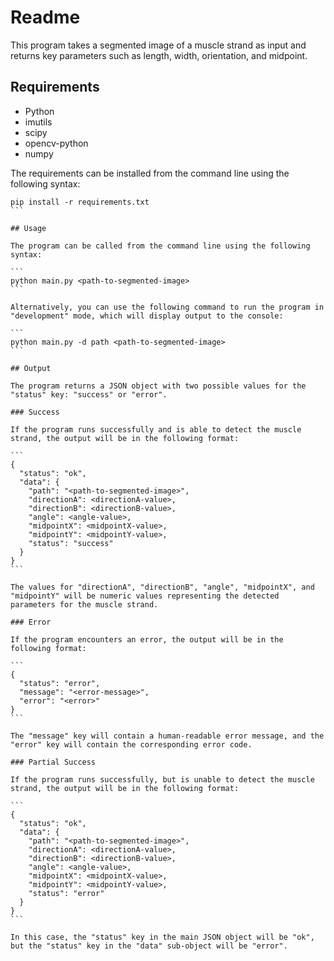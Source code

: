 # Readme

This program takes a segmented image of a muscle strand as input and returns key parameters such as length, width, orientation, and midpoint.

## Requirements

- Python
- imutils
- scipy
- opencv-python
- numpy

The requirements can be installed from the command line using the following syntax:

````
pip install -r requirements.txt
```

## Usage

The program can be called from the command line using the following syntax:

```
python main.py <path-to-segmented-image>
```

Alternatively, you can use the following command to run the program in "development" mode, which will display output to the console:

```
python main.py -d path <path-to-segmented-image>
```

## Output

The program returns a JSON object with two possible values for the "status" key: "success" or "error".

### Success

If the program runs successfully and is able to detect the muscle strand, the output will be in the following format:

```
{
  "status": "ok",
  "data": {
    "path": "<path-to-segmented-image>",
    "directionA": <directionA-value>,
    "directionB": <directionB-value>,
    "angle": <angle-value>,
    "midpointX": <midpointX-value>,
    "midpointY": <midpointY-value>,
    "status": "success"
  }
}
```

The values for "directionA", "directionB", "angle", "midpointX", and "midpointY" will be numeric values representing the detected parameters for the muscle strand.

### Error

If the program encounters an error, the output will be in the following format:

```
{
  "status": "error",
  "message": "<error-message>",
  "error": "<error>"
}
```

The "message" key will contain a human-readable error message, and the "error" key will contain the corresponding error code.

### Partial Success

If the program runs successfully, but is unable to detect the muscle strand, the output will be in the following format:

```
{
  "status": "ok",
  "data": {
    "path": "<path-to-segmented-image>",
    "directionA": <directionA-value>,
    "directionB": <directionB-value>,
    "angle": <angle-value>,
    "midpointX": <midpointX-value>,
    "midpointY": <midpointY-value>,
    "status": "error"
  }
}
```

In this case, the "status" key in the main JSON object will be "ok", but the "status" key in the "data" sub-object will be "error".
````
